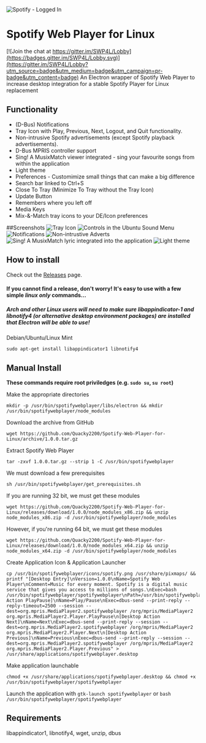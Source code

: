 ![Spotify - Logged In](https://cloud.githubusercontent.com/assets/4623599/14404283/bd6f7d9c-fe69-11e5-9588-628248c25dfc.png)
# Spotify Web Player for Linux

[![Join the chat at https://gitter.im/SWP4L/Lobby](https://badges.gitter.im/SWP4L/Lobby.svg)](https://gitter.im/SWP4L/Lobby?utm_source=badge&utm_medium=badge&utm_campaign=pr-badge&utm_content=badge)
An Electron wrapper of Spotify Web Player to increase desktop integration for a stable Spotify Player for Linux replacement

## Functionality
* (D-Bus) Notifications 
* Tray Icon with Play, Previous, Next, Logout, and Quit functionality. 
* Non-intrusive Spotify advertisements (except Spotify playback advertisements). 
* D-Bus MPRIS controller support
* Sing! A MusixMatch viewer integrated - sing your favourite songs from within the application
* Light theme
* Preferences - Customimize small things that can make a big difference
* Search bar linked to Ctrl+S
* Close To Tray (Minimize To Tray without the Tray Icon)
* Update Button
* Remembers where you left off 
* Media Keys 
* Mix-&-Match tray icons to your DE/Icon preferences

##Screenshots
![Tray Icon](https://cloud.githubusercontent.com/assets/4623599/17799675/63a4c57e-65d4-11e6-8363-30a41ed7f67e.png)
![Controls in the Ubuntu Sound Menu](https://cloud.githubusercontent.com/assets/4623599/18899621/44c10b18-8532-11e6-9783-26756b511a6d.png)
![Notifications](https://cloud.githubusercontent.com/assets/4623599/18899796/8c8e62d2-8533-11e6-831a-38fae1b627ba.png)
![Non-intrustive Adverts](https://cloud.githubusercontent.com/assets/4623599/17799728/db82909e-65d4-11e6-98b3-ecccaf8de53a.png)
![Sing! A MusixMatch lyric integrated into the application](https://cloud.githubusercontent.com/assets/4623599/18258206/39226510-73c9-11e6-85c3-b58279fb88a1.png)
![Light theme](https://cloud.githubusercontent.com/assets/4623599/18234249/1b5d019e-72f6-11e6-835d-4b63a24eb920.png)
## How to install

Check out the [Releases](https://github.com/Quacky2200/Spotify-Web-Player-for-Linux/releases) page.

#### If you cannot find a release, don't worry! It's easy to use with a few simple *linux only* commands...
##### Arch and other Linux users will need to make sure libappindicator-1 and libnotify4 (or alternative desktop environment packages) are installed that Electron will be able to use!
Debian/Ubuntu/Linux Mint
```
sudo apt-get install libappindicator1 libnotify4 
```
## Manual Install

**These commands require root priviledges (e.g. `sudo su`, `su root`)**

Make the appropriate directories
```
mkdir -p /usr/bin/spotifywebplayer/libs/electron && mkdir /usr/bin/spotifywebplayer/node_modules
```
Download the archive from GitHub
```
wget https://github.com/Quacky2200/Spotify-Web-Player-for-Linux/archive/1.0.0.tar.gz
```
Extract Spotify Web Player
```
tar -zxvf 1.0.0.tar.gz --strip 1 -C /usr/bin/spotifywebplayer
```
We must download a few prerequisites
```
sh /usr/bin/spotifywebplayer/get_prerequisites.sh
```
If you are running 32 bit, we must get these modules
```
wget https://github.com/Quacky2200/Spotify-Web-Player-for-Linux/releases/download/1.0.0/node_modules_x86.zip && unzip node_modules_x86.zip -d /usr/bin/spotifywebplayer/node_modules
```
However, if you're running 64 bit, we must get these modules
```
wget https://github.com/Quacky2200/Spotify-Web-Player-for-Linux/releases/download/1.0.0/node_modules_x64.zip && unzip node_modules_x64.zip -d /usr/bin/spotifywebplayer/node_modules
```
Create Application Icon & Application Launcher
```
cp /usr/bin/spotifywebplayer/icons/spotify.png /usr/share/pixmaps/ && printf "[Desktop Entry]\nVersion=1.0.0\nName=Spotify Web Player\nComment=Music for every moment. Spotify is a digital music service that gives you access to millions of songs.\nExec=bash /usr/bin/spotifywebplayer/spotifywebplayer\nPath=/usr/bin/spotifywebplayer\nIcon=spotify\nCategories=GNOME;GTK;AudioVideo;Audio;Player;\nActions=PlayPause;Next;Previous;\nType=Application\nTerminal=false\n[Desktop Action PlayPause]\nName=Play/Pause\nExec=dbus-send --print-reply --reply-timeout=2500 --session --dest=org.mpris.MediaPlayer2.spotifywebplayer /org/mpris/MediaPlayer2 org.mpris.MediaPlayer2.Player.PlayPause\n[Desktop Action Next]\nName=Next\nExec=dbus-send --print-reply --session --dest=org.mpris.MediaPlayer2.spotifywebplayer /org/mpris/MediaPlayer2 org.mpris.MediaPlayer2.Player.Next\n[Desktop Action Previous]\nName=Previous\nExec=dbus-send --print-reply --session --dest=org.mpris.MediaPlayer2.spotifywebplayer /org/mpris/MediaPlayer2 org.mpris.MediaPlayer2.Player.Previous" > /usr/share/applications/spotifywebplayer.desktop
```
Make application launchable
```
chmod +x /usr/share/applications/spotifywebplayer.desktop && chmod +x /usr/bin/spotifywebplayer/spotifywebplayer
```
Launch the application with `gtk-launch spotifywebplayer` or `bash /usr/bin/spotifywebplayer/spotifywebplayer`

## Requirements
libappindicator1, libnotify4, wget, unzip, dbus
